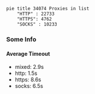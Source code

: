 
```mermaid
pie title 34074 Proxies in list
    "HTTP" : 22733
    "HTTPS": 4762
    "SOCKS" : 10233
```

### Some Info
#### Average Timeout

- mixed: 2.9s
- http: 1.5s
- https: 8.6s
- socks: 6.5s